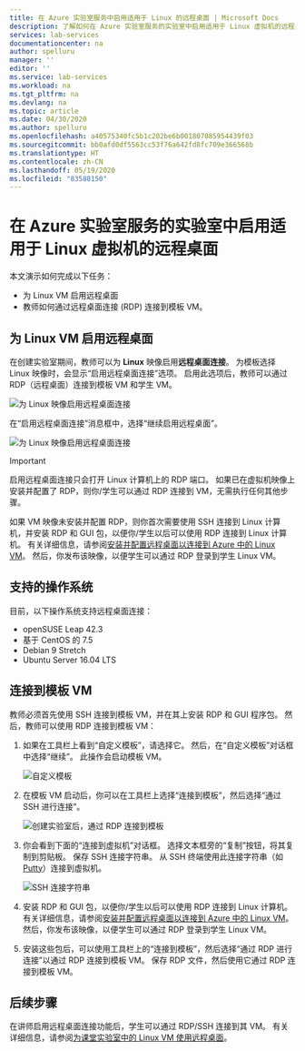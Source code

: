 ```yaml
---
title: 在 Azure 实验室服务中启用适用于 Linux 的远程桌面 | Microsoft Docs
description: 了解如何在 Azure 实验室服务的实验室中启用适用于 Linux 虚拟机的远程桌面。
services: lab-services
documentationcenter: na
author: spelluru
manager: ''
editor: ''
ms.service: lab-services
ms.workload: na
ms.tgt_pltfrm: na
ms.devlang: na
ms.topic: article
ms.date: 04/30/2020
ms.author: spelluru
ms.openlocfilehash: a40575340fc5b1c202be6b001807085954439f03
ms.sourcegitcommit: bb0afd0df5563cc53f76a642fd8fc709e366568b
ms.translationtype: HT
ms.contentlocale: zh-CN
ms.lasthandoff: 05/19/2020
ms.locfileid: "83588150"
---
```

# <a name="enable-remote-desktop-for-linux-virtual-machines-in-a-lab-in-azure-lab-services"></a>在 Azure 实验室服务的实验室中启用适用于 Linux 虚拟机的远程桌面
本文演示如何完成以下任务：

- 为 Linux VM 启用远程桌面
- 教师如何通过远程桌面连接 (RDP) 连接到模板 VM。

## <a name="enable-remote-desktop-for-linux-vm"></a>为 Linux VM 启用远程桌面
在创建实验室期间，教师可以为 **Linux** 映像启用**远程桌面连接**。 为模板选择 Linux 映像时，会显示“启用远程桌面连接”选项。 启用此选项后，教师可以通过 RDP（远程桌面）连接到模板 VM 和学生 VM。 

![为 Linux 映像启用远程桌面连接](../media/how-to-enable-remote-desktop-linux/enable-rdp-option.png)

在“启用远程桌面连接”消息框中，选择“继续启用远程桌面”。 

![为 Linux 映像启用远程桌面连接](../media/how-to-enable-remote-desktop-linux/enabling-remote-desktop-connection-dialog.png)

> [!IMPORTANT] 
> 启用远程桌面连接只会打开 Linux 计算机上的 RDP 端口。 如果已在虚拟机映像上安装并配置了 RDP，则你/学生可以通过 RDP 连接到 VM，无需执行任何其他步骤。
> 
> 如果 VM 映像未安装并配置 RDP，则你首次需要使用 SSH 连接到 Linux 计算机，并安装 RDP 和 GUI 包，以便你/学生以后可以使用 RDP 连接到 Linux 计算机。 有关详细信息，请参阅[安装并配置远程桌面以连接到 Azure 中的 Linux VM](../../virtual-machines/linux/use-remote-desktop.md)。 然后，你发布该映像，以便学生可以通过 RDP 登录到学生 Linux VM。 

## <a name="supported-operating-systems"></a>支持的操作系统
目前，以下操作系统支持远程桌面连接：

- openSUSE Leap 42.3
- 基于 CentOS 的 7.5
- Debian 9 Stretch
- Ubuntu Server 16.04 LTS

## <a name="connect-to-the-template-vm"></a>连接到模板 VM 
教师必须首先使用 SSH 连接到模板 VM，并在其上安装 RDP 和 GUI 程序包。 然后，教师可以使用 RDP 连接到模板 VM： 

1. 如果在工具栏上看到“自定义模板”，请选择它。 然后，在“自定义模板”对话框中选择“继续”。 此操作会启动模板 VM。  

    ![自定义模板](../media/how-to-enable-remote-desktop-linux/customize-template.png)
2. 在模板 VM 启动后，你可以在工具栏上选择“连接到模板”，然后选择“通过 SSH 进行连接”。 

    ![创建实验室后，通过 RDP 连接到模板](../media/how-to-enable-remote-desktop-linux/rdp-after-lab-creation.png) 
3. 你会看到下面的“连接到虚拟机”对话框。 选择文本框旁的“复制”按钮，将其复制到剪贴板。 保存 SSH 连接字符串。 从 SSH 终端使用此连接字符串（如 [Putty](https://www.putty.org/)）连接到虚拟机。
 
    ![SSH 连接字符串](../media/how-to-enable-remote-desktop-linux/ssh-connection-string.png)
4. 安装 RDP 和 GUI 包，以便你/学生以后可以使用 RDP 连接到 Linux 计算机。 有关详细信息，请参阅[安装并配置远程桌面以连接到 Azure 中的 Linux VM](../../virtual-machines/linux/use-remote-desktop.md)。 然后，你发布该映像，以便学生可以通过 RDP 登录到学生 Linux VM。
5. 安装这些包后，可以使用工具栏上的“连接到模板”，然后选择“通过 RDP 进行连接”以通过 RDP 连接到模板 VM。 保存 RDP 文件，然后使用它通过 RDP 连接到模板 VM。 

## <a name="next-steps"></a>后续步骤
在讲师启用远程桌面连接功能后，学生可以通过 RDP/SSH 连接到其 VM。 有关详细信息，请参阅[为课堂实验室中的 Linux VM 使用远程桌面](how-to-use-remote-desktop-linux-student.md)。 